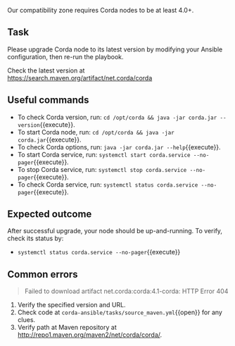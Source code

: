 Our compatibility zone requires Corda nodes to be at least 4.0+.

## Task

Please upgrade Corda node to its latest version by modifying your Ansible configuration, then re-run the playbook.

Check the latest version at <https://search.maven.org/artifact/net.corda/corda>

## Useful commands

- To check Corda version, run: `cd /opt/corda && java -jar corda.jar --version`{{execute}}.
- To start Corda node, run: `cd /opt/corda && java -jar corda.jar`{{execute}}.
- To check Corda options, run: `java -jar corda.jar --help`{{execute}}.
- To start Corda service, run: `systemctl start corda.service --no-pager`{{execute}}.
- To stop Corda service, run: `systemctl stop corda.service --no-pager`{{execute}}.
- To check Corda service, run: `systemctl status corda.service --no-pager`{{execute}}.

## Expected outcome

After successful upgrade, your node should be up-and-running. To verify, check its status by:

- `systemctl status corda.service --no-pager`{{execute}}

## Common errors

> Failed to download artifact net.corda:corda:4.1-corda: HTTP Error 404

1. Verify the specified version and URL.
2. Check code at `corda-ansible/tasks/source_maven.yml`{{open}} for any clues.
3. Verify path at Maven repository at <http://repo1.maven.org/maven2/net/corda/corda/>.
